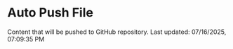 # Auto Push File

Content that will be pushed to GitHub repository.
Last updated: 07/16/2025, 07:09:35 PM
